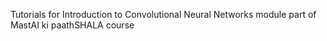 Tutorials for Introduction to Convolutional Neural Networks module part of MastAI ki paathSHALA course
